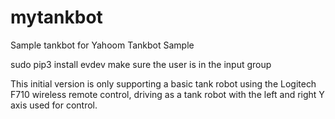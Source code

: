 # mytankbot
Sample tankbot for Yahoom Tankbot Sample

sudo pip3 install evdev
make sure the user is in the input group

This initial version is only supporting a basic tank robot using
the Logitech F710 wireless remote control, driving as a tank
robot with the left and right Y axis used for control.
